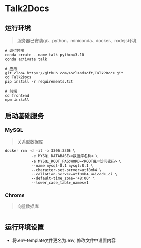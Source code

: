 # Talk2Docs

## 运行环境
> 服务器已安装git、python、miniconda、docker、nodejs环境

```shell
# 运行环境
conda create --name talk python=3.10
conda activate talk

# 应用
git clone https://github.com/norlandsoft/Talk2Docs.git
cd Talk2Docs
pip install -r requirements.txt

# 前端
cd frontend
npm install
```

## 启动基础服务
### MySQL
> 关系型数据库
```shell
docker run -d -it -p 3306:3306 \
            -e MYSQL_DATABASE=<数据库名称> \
            -e MYSQL_ROOT_PASSWORD=<ROOT用户访问密码> \
            --name mysql-8.1 mysql:8.1 \
            --character-set-server=utf8mb4 \
            --collation-server=utf8mb4_unicode_ci \
            --default-time_zone='+8:00' \
            --lower_case_table_names=1
```
### Chrome
> 向量数据库
```shell
```

## 运行环境设置
- 将.env-template文件更名为.env, 修改文件中设置内容
